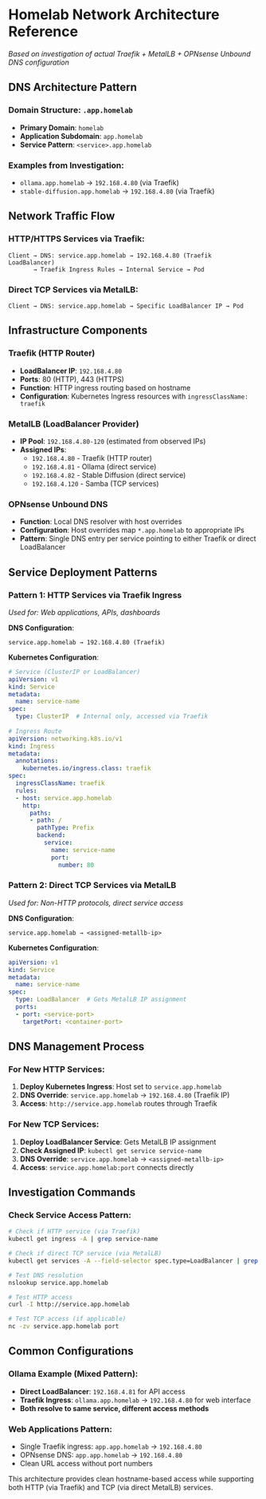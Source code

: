 # Homelab Network Architecture Reference

*Based on investigation of actual Traefik + MetalLB + OPNsense Unbound DNS configuration*

## DNS Architecture Pattern

### **Domain Structure**: `.app.homelab`
- **Primary Domain**: `homelab`
- **Application Subdomain**: `app.homelab` 
- **Service Pattern**: `<service>.app.homelab`

### **Examples from Investigation**:
- `ollama.app.homelab` → `192.168.4.80` (via Traefik)
- `stable-diffusion.app.homelab` → `192.168.4.80` (via Traefik)

## Network Traffic Flow

### **HTTP/HTTPS Services via Traefik**:
```
Client → DNS: service.app.homelab → 192.168.4.80 (Traefik LoadBalancer)
       → Traefik Ingress Rules → Internal Service → Pod
```

### **Direct TCP Services via MetalLB**:
```
Client → DNS: service.app.homelab → Specific LoadBalancer IP → Pod
```

## Infrastructure Components

### **Traefik (HTTP Router)**
- **LoadBalancer IP**: `192.168.4.80`
- **Ports**: 80 (HTTP), 443 (HTTPS)
- **Function**: HTTP ingress routing based on hostname
- **Configuration**: Kubernetes Ingress resources with `ingressClassName: traefik`

### **MetalLB (LoadBalancer Provider)**
- **IP Pool**: `192.168.4.80-120` (estimated from observed IPs)
- **Assigned IPs**:
  - `192.168.4.80` - Traefik (HTTP router)
  - `192.168.4.81` - Ollama (direct service)
  - `192.168.4.82` - Stable Diffusion (direct service) 
  - `192.168.4.120` - Samba (TCP services)

### **OPNsense Unbound DNS**
- **Function**: Local DNS resolver with host overrides
- **Configuration**: Host overrides map `*.app.homelab` to appropriate IPs
- **Pattern**: Single DNS entry per service pointing to either Traefik or direct LoadBalancer

## Service Deployment Patterns

### **Pattern 1: HTTP Services via Traefik Ingress**
*Used for: Web applications, APIs, dashboards*

**DNS Configuration**:
```
service.app.homelab → 192.168.4.80 (Traefik)
```

**Kubernetes Configuration**:
```yaml
# Service (ClusterIP or LoadBalancer)
apiVersion: v1
kind: Service
metadata:
  name: service-name
spec:
  type: ClusterIP  # Internal only, accessed via Traefik
  
# Ingress Route
apiVersion: networking.k8s.io/v1
kind: Ingress
metadata:
  annotations:
    kubernetes.io/ingress.class: traefik
spec:
  ingressClassName: traefik
  rules:
  - host: service.app.homelab
    http:
      paths:
      - path: /
        pathType: Prefix
        backend:
          service:
            name: service-name
            port:
              number: 80
```

### **Pattern 2: Direct TCP Services via MetalLB**
*Used for: Non-HTTP protocols, direct service access*

**DNS Configuration**:
```
service.app.homelab → <assigned-metallb-ip>
```

**Kubernetes Configuration**:
```yaml
apiVersion: v1
kind: Service
metadata:
  name: service-name
spec:
  type: LoadBalancer  # Gets MetalLB IP assignment
  ports:
  - port: <service-port>
    targetPort: <container-port>
```

## DNS Management Process

### **For New HTTP Services**:
1. **Deploy Kubernetes Ingress**: Host set to `service.app.homelab`
2. **DNS Override**: `service.app.homelab` → `192.168.4.80` (Traefik IP)
3. **Access**: `http://service.app.homelab` routes through Traefik

### **For New TCP Services**:
1. **Deploy LoadBalancer Service**: Gets MetalLB IP assignment
2. **Check Assigned IP**: `kubectl get service service-name`
3. **DNS Override**: `service.app.homelab` → `<assigned-metallb-ip>`
4. **Access**: `service.app.homelab:port` connects directly

## Investigation Commands

### **Check Service Access Pattern**:
```bash
# Check if HTTP service (via Traefik)
kubectl get ingress -A | grep service-name

# Check if direct TCP service (via MetalLB)
kubectl get services -A --field-selector spec.type=LoadBalancer | grep service-name

# Test DNS resolution
nslookup service.app.homelab

# Test HTTP access
curl -I http://service.app.homelab

# Test TCP access (if applicable)
nc -zv service.app.homelab port
```

## Common Configurations

### **Ollama Example** (Mixed Pattern):
- **Direct LoadBalancer**: `192.168.4.81` for API access
- **Traefik Ingress**: `ollama.app.homelab` → `192.168.4.80` for web interface
- **Both resolve to same service, different access methods**

### **Web Applications Pattern**:
- Single Traefik ingress: `app.app.homelab` → `192.168.4.80`
- OPNsense DNS: `app.app.homelab` → `192.168.4.80`
- Clean URL access without port numbers

This architecture provides clean hostname-based access while supporting both HTTP (via Traefik) and TCP (via direct MetalLB) services.
